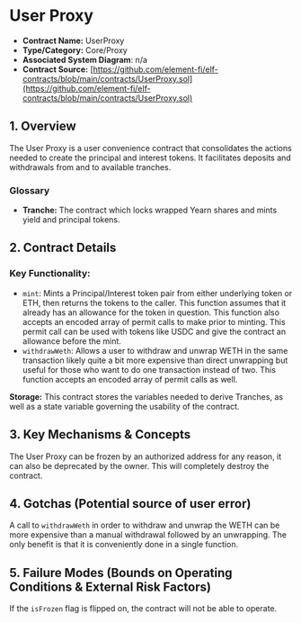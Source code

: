 # User Proxy

* **Contract Name:** UserProxy
* **Type/Category:** Core/Proxy
* **Associated System Diagram**: n/a
* **Contract Source:** [https://github.com/element-fi/elf-contracts/blob/main/contracts/UserProxy.sol](https://github.com/element-fi/elf-contracts/blob/main/contracts/UserProxy.sol)

## 1. Overview

The User Proxy is a user convenience contract that consolidates the actions needed to create the principal and interest tokens. It facilitates deposits and withdrawals from and to available tranches.

### **Glossary**

* **Tranche:** The contract which locks wrapped Yearn shares and mints yield and principal tokens.

## 2. Contract Details

### **Key Functionality:**

* `mint`: Mints a Principal/Interest token pair from either underlying token or ETH, then returns the tokens to the caller. This function assumes that it already has an allowance for the token in question. This function also accepts an encoded array of permit calls to make prior to minting. This permit call can be used with tokens like USDC and give the contract an allowance before the mint.
* `withdrawWeth`: Allows a user to withdraw and unwrap WETH in the same transaction likely quite a bit more expensive than direct unwrapping but useful for those who want to do one transaction instead of two. This function accepts an encoded array of permit calls as well.

**Storage:** This contract stores the variables needed to derive Tranches, as well as a state variable governing the usability of the contract.

## 3. Key Mechanisms & Concepts

The User Proxy can be frozen by an authorized address for any reason, it can also be deprecated by the owner. This will completely destroy the contract.

## 4. Gotchas \(Potential source of user error\)

A call to `withdrawWeth` in order to withdraw and unwrap the WETH can be more expensive than a manual withdrawal followed by an unwrapping. The only benefit is that it is conveniently done in a single function.

## 5. Failure Modes \(Bounds on Operating Conditions & External Risk Factors\)

If the `isFrozen` flag is flipped on, the contract will not be able to operate.

